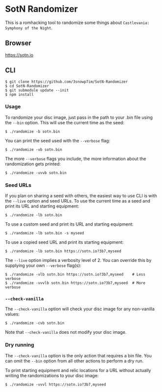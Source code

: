 # SotN Randomizer

This is a romhacking tool to randomize some things about `Castlevania:
Symphony of the Night`.

## Browser

https://sotn.io

## CLI

```shell
$ git clone https://github.com/3snowp7im/SotN-Randomizer
$ cd SotN-Randomizer
$ git submodule update --init
$ npm install
```

### Usage

To randomize your disc image, just pass in the path to your .bin file using the
`--bin` option. This will use the current time as the seed:

```shell
$ ./randomize -b sotn.bin
```

You can print the seed used with the `--verbose` flag:

```shell
$ ./randomize -vb sotn.bin
```

The more `--verbose` flags you include, the more information about the
randomization gets printed:

```shell
$ ./randomize -vvvb sotn.bin
```

### Seed URLs

If you plan on sharing a seed with others, the easiest way to use CLI is with
the `--live` option and seed URLs. To use the current time as a seed and print
its URL and starting equipment:

```shell
$ ./randomize -lb sotn.bin
```

To use a custom seed and print its URL and starting equipment:

```shell
$ ./randomize -lb sotn.bin -s myseed
```

To use a copied seed URL and print its starting equipment:

```shell
$ ./randomize -lb sotn.bin https://sotn.io?3b7,myseed
```

The `--live` option implies a verbosity level of 2. You can override this by
supplying your own `--verbose` flag(s):

```shell
$ ./randomize -vlb sotn.bin https://sotn.io?3b7,myseed    # Less verbose
$ ./randomize -vvvlb sotn.bin https://sotn.io?3b7,myseed  # More verbose
```

### `--check-vanilla`

The `--check-vanilla` option will check your disc image for any non-vanilla
values:

```shell
$ ./randomize -cvb sotn.bin
```

Note that `--check-vanilla` does not modify your disc image.

### Dry running

The `--check-vanilla` option is the only action that requires a bin file. You
can omit the `--bin` option from all other actions to perform a dry run.

To print starting equipment and relic locations for a URL without actually
writing the randomizations to your disc image:

```shell
$ ./randomize -vvvl https://sotn.io?3b7,myseed
```
